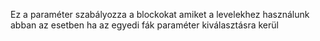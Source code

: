 Ez a paraméter szabályozza a blockokat amiket a levelekhez használunk abban az esetben ha az egyedi fák paraméter kiválasztásra kerül